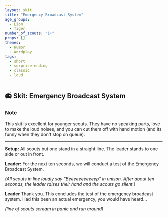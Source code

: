 ```yaml
---
layout: skit
title: "Emergency Broadcast System"
age_groups:
  - Lion
  - Tiger
number_of_scouts: "1+"
props: []
themes:
  - Humor
  - Wordplay
tags:
  - short
  - surprise-ending
  - classic
  - loud
---
```


## 📻 Skit: Emergency Broadcast System

### Note
This skit is excellent for younger scouts.  They have no speaking parts, love to make the loud noises, and you can cut them off with hand motion (and its funny when they don't stop on queue).

---

**Setup:** All scouts but one stand in a straight line. The leader stands to one side or out in front.

**Leader:** For the next ten seconds, we will conduct a test of the Emergency Broadcast System.

*(All scouts in line loudly say "Beeeeeeeeeeep" in unison. After about ten seconds, the leader raises their hand and the scouts go silent.)*

**Leader**
Thank you. This concludes the test of the emergency broadcast system. Had this been an actual emergency, you would have heard...

*(line of scouts scream in panic and run around)*